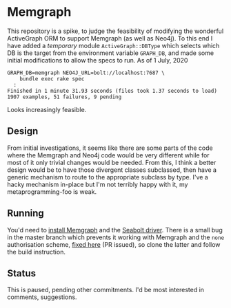 Memgraph
========

This repository is a spike, to judge the feasibility of modifying
the wonderful ActiveGraph ORM to support Memgraph (as well as Neo4j).
To this end I have added a _temporary_ module `ActiveGraph::DBType`
which selects which DB is the target from the environment variable
`GRAPH_DB`, and made some initial modifications to allow the specs
to run.  As of 1 July, 2020

    GRAPH_DB=memgraph NEO4J_URL=bolt://localhost:7687 \
        bundle exec rake spec
      :
    Finished in 1 minute 31.93 seconds (files took 1.37 seconds to load)
    1907 examples, 51 failures, 9 pending

Looks increasingly feasible.

Design
------

From initial investigations, it seems like there are some parts
of the code where the Memgraph and Neo4j code would be very different
while for most of it only trivial changes would be needed.  From
this, I think a better design would be to have those divergent
classes subclassed, then have a generic mechanism to route to
the appropriate subclass by type.  I've a hacky mechanism in-place
but I'm not terribly happy with it, my metaprogramming-foo is weak.


Running
-------

You'd need to [install Memgraph][1] and the [Seabolt driver][2].  There is
a small bug in the master branch which prevents it working with Memgraph
and the `none` authorisation scheme, [fixed here][3] (PR issued), so clone
the latter and follow the build instruction.


Status
------

This is paused, pending other commitments.  I'd be most interested
in comments, suggestions.

[1]: https://memgraph.com/download
[2]: https://github.com/neo4j-drivers/seabolt
[3]: https://github.com/dressipi/seabolt
